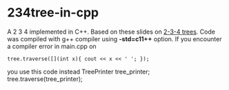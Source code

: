 234tree-in-cpp
=============

A 2 3 4 implemented in C++. Based on these slides on [2-3-4 trees](http://www.unf.edu/~broggio/cop3540/Chapter%2010%20-%202-3-4%20Trees%20-%20Part%201.ppt).
Code was compiled with g++ compiler using **-std=c11++** option. If you encounter a compiler error in main.cpp on 

    tree.traverse([](int x){ cout << x << ' '; }); 

you use this code instead
    TreePrinter tree_printer;
    tree.traverse(tree_printer);
 
